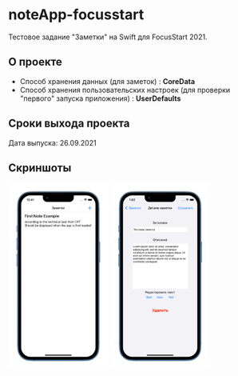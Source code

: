 # noteApp-focusstart

Тестовое задание "Заметки" на Swift для FocusStart 2021.

## О проекте

* Способ хранения данных (для заметок) : **CoreData** 
* Способ хранения пользовательских настроек (для проверки "первого" запуска приложения) : **UserDefaults**

## Сроки выхода проекта
Дата выпуска: 26.09.2021 

## Скриншоты
<img src="https://github.com/hellbeemzk/noteApp-focusstart/blob/main/noteApp/Images/List.png" alt="[AppScreenshoteiOS]" align="center" width="200"/> <img src="https://github.com/hellbeemzk/noteApp-focusstart/blob/main/noteApp/Images/Note.png" alt="[AddNoteScreenshoteiOS]" align="center" width="200"/>


